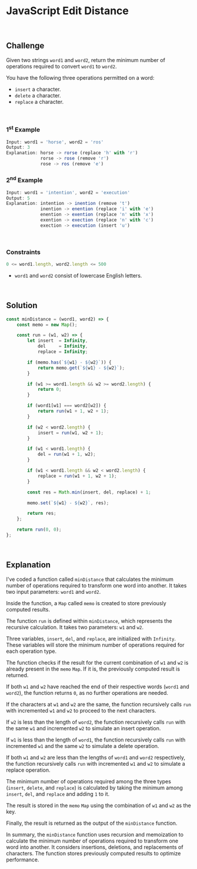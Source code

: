 # JavaScript Edit Distance
<br/>

## Challenge
Given two strings `word1` and `word2`, return the minimum number of operations required to convert `word1` to `word2`.

You have the following three operations permitted on a word:

- `insert` a character.
- `delete` a character.
- `replace` a character.

<br/>

### 1<sup>st</sup> Example

```JavaScript
Input: word1 = 'horse', word2 = 'ros'
Output: 3
Explanation: horse -> rorse (replace 'h' with 'r')
             rorse -> rose (remove 'r')
             rose -> ros (remove 'e')
```

### 2<sup>nd</sup> Example

```JavaScript
Input: word1 = 'intention', word2 = 'execution'
Output: 5
Explanation: intention -> inention (remove 't')
             inention -> enention (replace 'i' with 'e')
             enention -> exention (replace 'n' with 'x')
             exention -> exection (replace 'n' with 'c')
             exection -> execution (insert 'u')
```

<br/>

### Constraints

```JavaScript
0 <= word1.length, word2.length <= 500
```

- `word1` and `word2` consist of lowercase English letters.

<br/>

## Solution

```JavaScript
const minDistance = (word1, word2) => {
    const memo = new Map();

    const run = (w1, w2) => {
        let insert  = Infinity,
            del     = Infinity,
            replace = Infinity;

        if (memo.has(`${w1} - ${w2}`)) {
            return memo.get(`${w1} - ${w2}`);
        }

        if (w1 >= word1.length && w2 >= word2.length) {
            return 0;
        }

        if (word1[w1] === word2[w2]) {
            return run(w1 + 1, w2 + 1);
        }

        if (w2 < word2.length) {
            insert = run(w1, w2 + 1);
        }

        if (w1 < word1.length) {
            del = run(w1 + 1, w2);
        }

        if (w1 < word1.length && w2 < word2.length) {
            replace = run(w1 + 1, w2 + 1);
        }

        const res = Math.min(insert, del, replace) + 1;

        memo.set(`${w1} - ${w2}`, res);

        return res;
    };

    return run(0, 0);
};
```

<br/>

## Explanation

I've coded a function called `minDistance` that calculates the minimum number of operations required to transform one word into another. It takes two input parameters: `word1` and `word2`.
<br/>

Inside the function, a `Map` called `memo` is created to store previously computed results.
<br/>

The function `run` is defined within `minDistance`, which represents the recursive calculation. It takes two parameters: `w1` and `w2`.
<br/>

Three variables, `insert`, `del`, and `replace`, are initialized with `Infinity`. These variables will store the minimum number of operations required for each operation type.
<br/>

The function checks if the result for the current combination of `w1` and `w2` is already present in the `memo` `Map`. If it is, the previously computed result is returned.
<br/>

If both `w1` and `w2` have reached the end of their respective words (`word1` and `word2`), the function returns `0`, as no further operations are needed.
<br/>

If the characters at `w1` and `w2` are the same, the function recursively calls `run` with incremented `w1` and `w2` to proceed to the next characters.
<br/>

If `w2` is less than the length of `word2`, the function recursively calls `run` with the same `w1` and incremented `w2` to simulate an insert operation.
<br/>

If `w1` is less than the length of `word1`, the function recursively calls `run` with incremented `w1` and the same `w2` to simulate a delete operation.
<br/>

If both `w1` and `w2` are less than the lengths of `word1` and `word2` respectively, the function recursively calls `run` with incremented `w1` and `w2` to simulate a replace operation.
<br/>

The minimum number of operations required among the three types (`insert`, `delete`, and `replace`) is calculated by taking the minimum among `insert`, `del`, and `replace` and adding `1` to it.
<br/>

The result is stored in the `memo` `Map` using the combination of `w1` and `w2` as the key.
<br/>

Finally, the result is returned as the output of the `minDistance` function.
<br/>

In summary, the `minDistance` function uses recursion and memoization to calculate the minimum number of operations required to transform one word into another. It considers insertions, deletions, and replacements of characters. The function stores previously computed results to optimize performance.
<br/>
<br/>